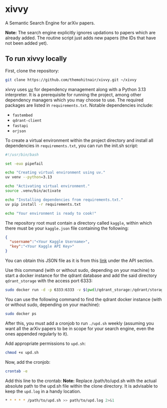 # xivvy

A Semantic Search Engine for arXiv papers.

**Note:** The search engine explicitly ignores updations to papers which are already added. The routine script just adds new papers (the IDs that have not been added yet).

## To run xivvy locally

First, clone the repository:

```bash
git clone https://github.com/themohitnair/xivvy.git ~/xivvy
```

xivvy uses [uv](https://github.com/astral-sh/uv) for dependency management along with a Python 3.13 interpreter. It is a prerequisite for running the project, among other dependency managers which you may choose to use. The required packages are listed in `requirements.txt`. Notable dependencies include:

* `fastembed`
* `qdrant-client`
* `fastapi`
* `orjson`

To create a virtual environment within the project directory and install all dependencies in `requirements.txt`, you can run the init.sh script:

```bash
#!/usr/bin/bash

set -euo pipefail

echo "Creating virtual environment using uv."
uv venv --python=3.13

echo "Activating virtual environment."
source .venv/bin/activate

echo "Installing dependencies from requirements.txt."
uv pip install -r requirements.txt

echo "Your environment is ready to cook!"
```

The repository root must contain a directory called `kaggle`, within which there must be your `kaggle.json` file containing the following:

```json
{
  "username":"<Your Kaggle Username>",
  "key":"<Your Kaggle API Key>"
}
```

You can obtain this JSON file as it is from this [link](https://www.kaggle.com/settings) under the API section.

Use this command (with or without sudo, depending on your machine) to start a docker instance for the qdrant database and add the said directory `qdrant_storage` with the access port 6333:

```bash
sudo docker run -d -p 6333:6333 -v $(pwd)/qdrant_storage:/qdrant/storage qdrant/qdrant
```

You can use the following command to find the qdrant docker instance (with or without sudo, depending on your machine):

```bash
sudo docker ps
```

After this, you must add a cronjob to run `./upd.sh` weekly (assuming you want all the arXiv papers to be in scope for your search engine, even the ones appended regularly to it).

Add appropriate permissions to `upd.sh`:

```bash
chmod +x upd.sh
```

Now, add the cronjob:

```bash
crontab -e
```

Add this line to the crontab:
**Note:** Replace /path/to/upd.sh with the actual absolute path to the upd.sh file within the clone directory. It is advisable to keep the `upd.log` in a handy location.

```bash
* * * * * /path/to/upd.sh >> path/to/upd.log 2>&1
```
